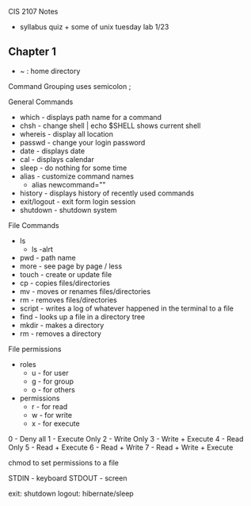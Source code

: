 CIS 2107 Notes

- syllabus quiz + some of unix tuesday lab 1/23

## Chapter 1

- ~ : home directory

Command Grouping uses semicolon ;

General Commands
- which - displays path name for a command
- chsh - change shell | echo $SHELL shows current shell
- whereis - display all location
- passwd - change your login password
- date - displays date
- cal - displays calendar
- sleep - do nothing for some time
- alias - customize command names
    - alias newcommand=""
- history - displays history of recently used commands
- exit/logout - exit form login session
- shutdown - shutdown system

File Commands
- ls
    - ls -alrt
- pwd - path name
- more - see page by page / less
- touch - create or update file
- cp - copies files/directories
- mv - moves or renames files/directories
- rm - removes files/directories
- script - writes a log of whatever happened in the terminal to a file
- find - looks up a file in a directory tree
- mkdir - makes a directory
- rm - removes a directory

File permissions
- roles
    - u - for user
    - g - for group
    - o - for others
- permissions
    - r - for read
    - w - for write
    - x - for execute

0 - Deny all
1 - Execute Only
2 - Write Only
3 - Write + Execute
4 - Read Only
5 - Read + Execute
6 - Read + Write
7 - Read + Write + Execute

chmod to set permissions to a file

STDIN - keyboard
STDOUT - screen

exit: shutdown
logout: hibernate/sleep